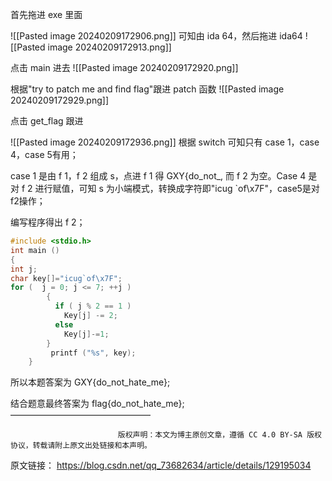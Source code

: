 首先拖进 exe 里面

![[Pasted image 20240209172906.png]]
可知由 ida 64，然后拖进 ida64
![[Pasted image 20240209172913.png]]

点击 main 进去
![[Pasted image 20240209172920.png]]

根据"try to patch me and find flag"跟进 patch 函数
![[Pasted image 20240209172929.png]]

点击 get_flag 跟进

![[Pasted image 20240209172936.png]]
根据 switch 可知只有 case 1，case 4，case 5有用；

case 1 是由 f 1，f 2 组成 s，点进 f 1 得 GXY{do_not_, 而 f 2 为空。Case 4 是对 f 2 进行赋值，可知 s 为小端模式，转换成字符即"icug `of\x7F"，case5是对f2操作；

编写程序得出 f 2；

```cpp
#include <stdio.h>
int main ()
{
int j;
char key[]="icug`of\x7F";
for (  j = 0; j <= 7; ++j )
        {
          if ( j % 2 == 1 )
            Key[j] -= 2;
          else
            Key[j]-=1;
        }    
         printf ("%s", key);
    }

```

所以本题答案为 GXY{do_not_hate_me};

结合题意最终答案为 flag{do_not_hate_me};
————————————————

                            版权声明：本文为博主原创文章，遵循 CC 4.0 BY-SA 版权协议，转载请附上原文出处链接和本声明。
                        
原文链接： https://blog.csdn.net/qq_73682634/article/details/129195034